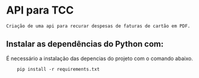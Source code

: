 # API para TCC
	Criação de uma api para recurar despesas de faturas de cartão em PDF.

## Instalar as dependências do Python com:
É necessário a instalação das depencias do projeto com o comando abaixo.
```Shell
	pip install -r requirements.txt
```
